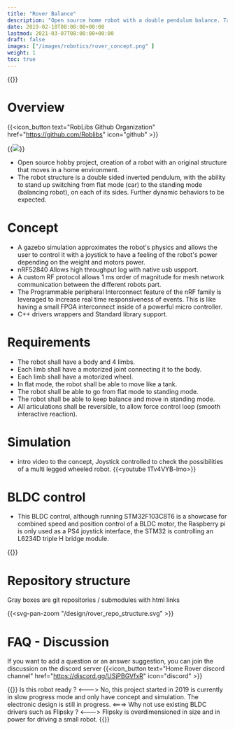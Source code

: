 ```yaml
---
title: "Rover Balance"
description: "Open source home robot with a double pendulum balance. Targetting the ability to stand up switching from flat mode (car) to the standing mode (balancing robot), on each of its sides. Further dynamic behaviors expected."
date: 2019-02-10T08:00:00+00:00
lastmod: 2021-03-07T08:00:00+00:00
draft: false
images: ["/images/robotics/rover_concept.png" ]
weight: 1
toc: true
---
```

{{<load-svg-pan-zoom>}}

# Overview
{{<icon_button text="RobLibs Github Organization" href="https://github.com/Roblibs" icon="github" >}}

{{<image src="/images/robotics/rover_concept.png" >}}

* Open source hobby project, creation of a robot with an original structure that moves in a home environment.
* The robot structure is a double sided inverted pendulum, with the ability to stand up switching from flat mode (car) to the standing mode (balancing robot), on each of its sides. Further dynamic behaviors to be expected. 

# Concept

* A gazebo simulation approximates the robot's physics and allows the user to control it with a joystick to have a feeling of the robot's power depending on the weight and motors power.
* nRF52840 Allows high throughput log with native usb uspport.
* A custom RF protocol allows 1 ms order of magnitude for mesh network communication between the different robots part.
* The Programmable peripheral Interconnect feature of the nRF family is leveraged to increase real time responsiveness of events. This is like having a small FPGA interconnect inside of a powerful micro controller.
* C++ drivers wrappers and Standard library support.

# Requirements
* The robot shall have a body and 4 limbs.
* Each limb shall have a motorized joint connecting it to the body.
* Each limb shall have a motorized wheel.
* In flat mode, the robot shall be able to move like a tank.
* The robot shall be able to go from flat mode to standing mode.
* The robot shall be able to keep balance and move in standing mode.
* All articulations shall be reversible, to allow force control loop (smooth interactive reaction).

# Simulation
* intro video to the concept, Joystick controlled to check the possibilities of a multi legged wheeled robot.
{{<youtube 1Tv4VYB-lmo>}}

# BLDC control
* This BLDC control, although running STM32F103C8T6 is a showcase for combined speed and position control of a BLDC motor, the Raspberry pi is only used as a PS4 joystick interface, the STM32 is controlling an L6234D triple H bridge module.

{{<youtube Z7JaMNv-Two>}}


# Repository structure

Gray boxes are git repositories / submodules with html links



{{<svg-pan-zoom "/design/rover_repo_structure.svg" >}}

# FAQ - Discussion
If you want to add a question or an answer suggestion, you can join the discussion on the discord server
{{<icon_button text="Home Rover discord channel" href="https://discord.gg/USjPBGVfxR" icon="discord" >}}

{{<faq>}}
Is this robot ready ?
<--->
No, this project started in 2019 is currently in slow progress mode and only have concept and simulation. The electronic design is still in progress.
<===>
Why not use existing BLDC drivers such as Flipsky ?
<--->
Flipsky is overdimensioned in size and in power for driving a small robot.
{{</faq>}}
